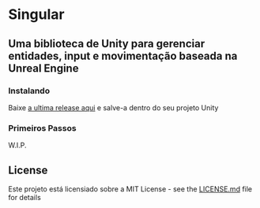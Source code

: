 # Singular
## Uma biblioteca de Unity para gerenciar entidades, input e movimentação baseada na Unreal Engine     
### Instalando
Baixe [a ultima release aqui](https://github.com/LAJE-Studio/Singular/releases) e salve-a dentro do seu projeto Unity
### Primeiros Passos 
W.I.P.
## License
Este projeto está licensiado sobre a MIT License - see the [LICENSE.md](LICENSE.md) file for details